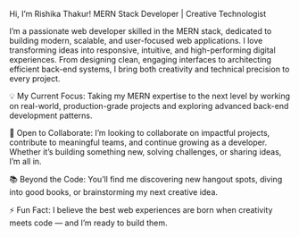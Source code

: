 Hi, I’m Rishika Thakur!
MERN Stack Developer | Creative Technologist

I’m a passionate web developer skilled in the MERN stack, dedicated to building modern, scalable, and user-focused web applications. I love transforming ideas into responsive, intuitive, and high-performing digital experiences. From designing clean, engaging interfaces to architecting efficient back-end systems, I bring both creativity and technical precision to every project.

💡 My Current Focus:
Taking my MERN expertise to the next level by working on real-world, production-grade projects and exploring advanced back-end development patterns.

🚀 Open to Collaborate:
I’m looking to collaborate on impactful projects, contribute to meaningful teams, and continue growing as a developer. Whether it’s building something new, solving challenges, or sharing ideas, I’m all in.

📚 Beyond the Code:
You’ll find me discovering new hangout spots, diving into good books, or brainstorming my next creative idea.

⚡ Fun Fact:
I believe the best web experiences are born when creativity meets code — and I’m ready to build them.
